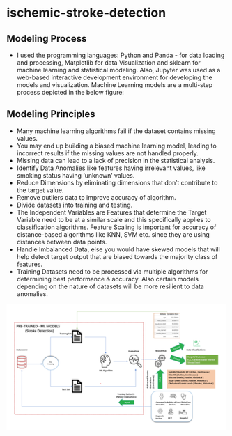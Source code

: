 # ischemic-stroke-detection

## Modeling Process
- I used the programming languages: Python and Panda - for data loading and processing, Matplotlib for data Visualization and sklearn for machine learning and statistical modeling. Also, Jupyter was used as a web-based interactive development environment for developing the models and visualization. 
Machine Learning models are a multi-step process depicted in the below figure:

## Modeling Principles 
- Many machine learning algorithms fail if the dataset contains missing values. 
- You may end up building a biased machine learning model, leading to incorrect results if the missing values are not handled properly.
- Missing data can lead to a lack of precision in the statistical analysis.
- Identify Data Anomalies like features having irrelevant  values, like smoking status having ‘unknown’ values.
- Reduce Dimensions by eliminating dimensions that don’t contribute to the target value.
- Remove outliers data to improve accuracy of algorithm. 
- Divide datasets into training and testing.
- The Independent Variables are Features that determine the Target Variable need to be at a similar scale and this specifically applies to classification algorithms.  Feature Scaling is important for accuracy of distance-based algorithms like KNN, SVM etc. since they are using distances between data points.
- Handle Imbalanced Data, else you would have skewed models that will help detect target output that are biased towards the majority class of features.
- Training Datasets need to be processed via multiple algorithms for determining best performance & accuracy. Also certain models depending on the nature of datasets will be more resilient to data anomalies.

![alt text](DataSources/stroke-detection-architecture.png)

